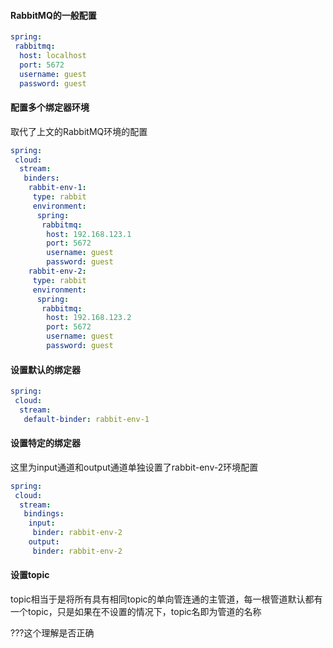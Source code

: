 #### RabbitMQ的一般配置

```yaml
spring:
 rabbitmq:
  host: localhost
  port: 5672
  username: guest
  password: guest
```

#### 配置多个绑定器环境

取代了上文的RabbitMQ环境的配置
```yaml
spring:
 cloud:
  stream:
   binders:
    rabbit-env-1:
     type: rabbit
     environment:
      spring:
       rabbitmq:
        host: 192.168.123.1
        port: 5672
        username: guest
        password: guest
    rabbit-env-2:
     type: rabbit
     environment:
      spring:
       rabbitmq:
        host: 192.168.123.2
        port: 5672
        username: guest
        password: guest
```

#### 设置默认的绑定器

```yaml
spring:
 cloud:
  stream:
   default-binder: rabbit-env-1
```

#### 设置特定的绑定器

这里为input通道和output通道单独设置了rabbit-env-2环境配置
```yaml
spring:
 cloud:
  stream:
   bindings:
    input:
     binder: rabbit-env-2
    output:
     binder: rabbit-env-2
```

#### 设置topic

topic相当于是将所有具有相同topic的单向管连通的主管道，每一根管道默认都有一个topic，只是如果在不设置的情况下，topic名即为管道的名称

???这个理解是否正确